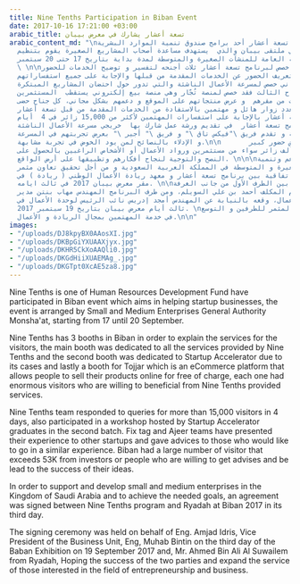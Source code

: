 ```yaml
---
title: Nine Tenths Participation in Biban Event
date: 2017-10-16 17:21:00 +03:00
arabic_title: تسعة أعشار يشارك في معرض بيبان
arabic_content_md: "\nشارك برنامج تسعة أعشار أحد برامج صندوق تنمية الموارد البشرية
  المشاركة في ملتقى بيبان والذي  يستهدف مساعدة أصحاب المشاريع الصغيرة يقوم بتنظيم
  الملتقى الهيئة العامة للمنشآت الصغيرة والمتوسطة لمدة بداية بتاريخ 17 حتى 20 سبتمبر
  \ \n\nخصص لبرنامج تسعة أعشار ثلاث أجنحه لتفسير و توضيح الخدمات للحضور،\nخصص الجناح
  الرئيسي لتعريف الحضور عن الخدمات المقدمة من قبلها والإجابة على جميع استفساراتهم
  أما الجناح الثاني خصص لمسرعة الأعمال الناشئة والتي تدور حول احتضان المشاريع المبتكرة،
  أما الجناح الثالث فقد خصص لمنصة تُجّار وهي منصة بيع إلكتروني يستقطب  المستثمرين
  و المستثمرات من مقرهم  و عرض منتجاتهم على الموقع و دعمهم بشكل مجاني، كل جناح حضى
  بعدد زوار هائل و مهتمين بالاستفادة من الخدمات المقدمة من قبل تسعة أعشار.\n\n استطاع
  فريق تسعة أعشار بالإجابة على استفسارات المهتمين لأكثر من 15,000 زائر في 4  أيام،
  كما شارك برنامج تسعة أعشار  في تقديم ورشة عمل شارك بها  خريجي مسرعة الأعمال الناشئة
  في الدفعة الثانية و تقدم فريق \"فيكس تاق \" و فريق \" أجير \" بعرض تجربتهم في المسرعة
  و الإدلاء بالنصائح لمن يود الخوض في تجربة مشابهة.\n\n       لاقى المعرض حضور كبير
  يتجاوز 53 ألف زائر سواء من مستثمرين ورواد الأعمال أو الأشخاص الراغبين بالحصول على
  النصح والتوجية لنجاح أفكارهم وتطبيقها على أرض الواقع. \n\n\nو سعياً لدعم وتنمية
  المنشآت الصغيرة و المتوسطة في المملكة العربية السعودية و من أجل تحقيق تعاون مثمر
  تم توقيع اتفاقية بين برنامج تسعة أعشار و معهد ريادة الأعمال الوطني ( ريادة ) في
  مقر معرض بيبان 2017 في ثالث ايامه. \n\nتم التوقيع بين الطرف الأول من جانب الغرفة
  الأمين العام المكلف أحمد بن علي السويلم، ومن طرف البرنامج المهندس مهاب بنتن مدير
  تطوير الأعمال، وقعه بالنيابة عن المهندس أمجد إدريس نائب الرئيس لوحدة الأعمال في
  ثالث أيام معرض بيبان بتاريخ 19 سبتمبر 2017. \nآملين النجاح المثمر للطرفين و التوسع
  في خدمة المهتمين بمجال الريادة و الأعمال.\n\n"
images:
- "/uploads/DJ8kpyBX0AAosXI.jpg"
- "/uploads/DKBpGiYXUAAXjyx.jpg"
- "/uploads/DKHR5CkXoAAQli0.jpg"
- "/uploads/DKGdHiiXUAEMAg_.jpg"
- "/uploads/DKGTpt0XcAE5za8.jpg"
---
```


Nine Tenths is one of Human Resources Development Fund have participated in Biban event which aims in helping startup businesses, the event is arranged by Small and Medium Enterprises General Authority Monsha'at, starting from 17 until 20 September.

Nine Tenths has 3 booths in Biban in order to explain the services for the visitors, the main booth was dedicated to all the services provided by Nine Tenths and the second booth was dedicated to Startup Accelerator due to its cases and lastly a booth for Tojjar which is an eCommerce platform that allows people to sell their products online for free of charge, each one had enormous visitors who are willing to beneficial from Nine Tenths provided services. 

Nine Tenths team responded to queries for more than 15,000 visitors in 4 days, also participated in a workshop hosted by Startup Accelerator graduates in the second batch. Fix tag and Ajeer teams have presented their experience to other startups and gave advices to those who would like to go in a similar experience.
Biban had a large number of visitor that exceeds 53K from investors or people who are willing to get advises and be lead to the success of their ideas.

In order to support and develop small and medium enterprises in the Kingdom of Saudi Arabia and to achieve the needed goals, an agreement was signed between Nine Tenths program and Ryadah at Biban 2017 in its third day.

The signing ceremony was held on behalf of Eng. Amjad Idris, Vice President of the Business Unit, Eng, Muhab Bintin on the third day of the Baban Exhibition on 19 September 2017 and, Mr. Ahmed Bin Ali Al Suwailem from Ryadah, Hoping the success of the two parties and expand the service of those interested in the field of entrepreneurship and business.
